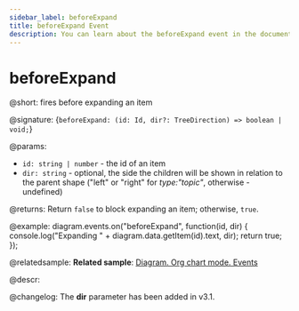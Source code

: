 ```yaml
---
sidebar_label: beforeExpand
title: beforeExpand Event
description: You can learn about the beforeExpand event in the documentation of the DHTMLX JavaScript Diagram library. Browse developer guides and API reference, try out code examples and live demos, and download a free 30-day evaluation version of DHTMLX Diagram.
---
```


# beforeExpand

@short: fires before expanding an item

@signature: {`beforeExpand: (id: Id, dir?: TreeDirection) => boolean | void;`}

@params:
- `id: string | number` - the id of an item 
- `dir: string` - optional, the side the children will be shown in relation to the parent shape ("left" or "right" for *type:"topic"*, otherwise - undefined)

@returns:
Return `false` to block expanding an item; otherwise, `true`.

@example:
diagram.events.on("beforeExpand", function(id, dir) {
    console.log("Expanding " + diagram.data.getItem(id).text, dir);
    return true;
});

@relatedsample:
**Related sample**: [Diagram. Org chart mode. Events](https://snippet.dhtmlx.com/l38pct7c)

@descr:

@changelog:
The **dir** parameter has been added in v3.1.
